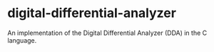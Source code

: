# digital-differential-analyzer
An implementation of the Digital Differential Analyzer (DDA) in the C language.
